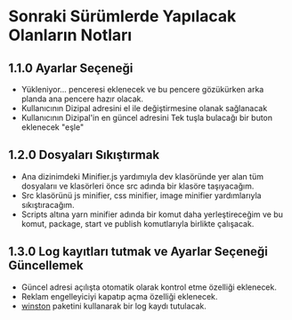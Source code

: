 # Sonraki Sürümlerde Yapılacak Olanların Notları

## 1.1.0 Ayarlar Seçeneği
* Yükleniyor... penceresi eklenecek ve bu pencere gözükürken arka planda ana pencere hazır olacak.
* Kullanıcının Dizipal adresini el ile değiştirmesine olanak sağlanacak
* Kullanıcının Dizipal'in en güncel adresini Tek tuşla bulacağı bir buton eklenecek "eşle"

## 1.2.0 Dosyaları Sıkıştırmak
* Ana dizinimdeki Minifier.js yardımıyla dev klasöründe yer alan tüm dosyalarıı ve klasörleri önce src adında bir klasöre taşıyacağım.
* Src klasörünü js minifier, css minifier, image minifier yardımlarıyla sıkıştıracağım.
* Scripts altına yarn minifier adında bir komut daha yerleştireceğim ve bu komut, package, start ve publish komutlarıyla birlikte çalışacak.

## 1.3.0 Log kayıtları tutmak ve Ayarlar Seçeneği Güncellemek
* Güncel adresi açılışta otomatik olarak kontrol etme özelliği eklenecek.
* Reklam engelleyiciyi kapatıp açma özelliği eklenecek.
* [winston](https://www.npmjs.com/package/winston) paketini kullanarak bir log kaydı tutulacak.
